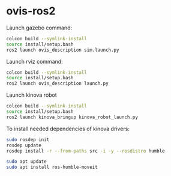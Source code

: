 # ovis-ros2

Launch gazebo command:
```bash
colcon build --symlink-install
source install/setup.bash
ros2 launch ovis_description sim.launch.py
```

Launch rviz command:
```bash
colcon build --symlink-install
source install/setup.bash
ros2 launch ovis_description launch.py
```

Launch kinova robot
```bash
colcon build --symlink-install
source install/setup.bash
ros2 launch kinova_bringup kinova_robot_launch.py
```

To install needed dependencies of kinova drivers:
```bash
sudo rosdep init
rosdep update
rosdep install -r --from-paths src -i -y --rosdistro humble

sudo apt update
sudo apt install ros-humble-moveit
```